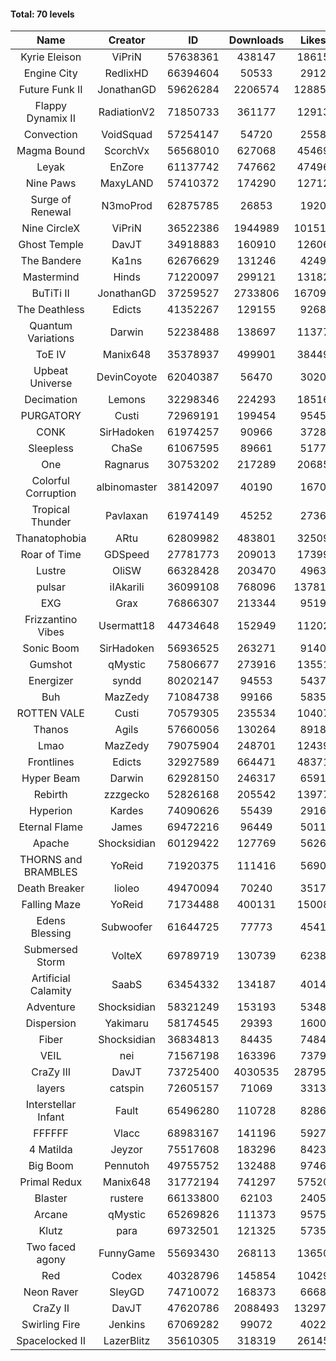 #### Total: 70 levels

| Name | Creator | ID | Downloads | Likes |
|:---:|:---:|:---:|:---:|:---:|
| Kyrie Eleison | ViPriN | 57638361 | 438147 | 18615
| Engine City | RedlixHD | 66394604 | 50533 | 2912
| Future Funk II | JonathanGD | 59626284 | 2206574 | 128856
| Flappy Dynamix II | RadiationV2 | 71850733 | 361177 | 12913
| Convection | VoidSquad | 57254147 | 54720 | 2558
| Magma Bound | ScorchVx | 56568010 | 627068 | 45469
| Leyak | EnZore | 61137742 | 747662 | 47496
| Nine Paws | MaxyLAND | 57410372 | 174290 | 12712
| Surge of Renewal | N3moProd | 62875785 | 26853 | 1920
| Nine CircleX | ViPriN | 36522386 | 1944989 | 101510
| Ghost Temple | DavJT | 34918883 | 160910 | 12606
| The Bandere | Ka1ns | 62676629 | 131246 | 4249
| Mastermind | Hinds | 71220097 | 299121 | 13182
| BuTiTi II | JonathanGD | 37259527 | 2733806 | 167090
| The Deathless | Edicts | 41352267 | 129155 | 9268
| Quantum Variations | Darwin | 52238488 | 138697 | 11377
| ToE IV  | Manix648 | 35378937 | 499901 | 38449
| Upbeat Universe | DevinCoyote | 62040387 | 56470 | 3020
| Decimation | Lemons | 32298346 | 224293 | 18516
| PURGATORY | Custi | 72969191 | 199454 | 9545
| CONK | SirHadoken | 61974257 | 90966 | 3728
| Sleepless | ChaSe | 61067595 | 89661 | 5177
| One | Ragnarus | 30753202 | 217289 | 20685
| Colorful Corruption | albinomaster | 38142097 | 40190 | 1670
| Tropical Thunder | Pavlaxan | 61974149 | 45252 | 2736
| Thanatophobia | ARtu | 62809982 | 483801 | 32509
| Roar of Time | GDSpeed | 27781773 | 209013 | 17399
| Lustre | OliSW | 66328428 | 203470 | 4963
| pulsar | iIAkariIi | 36099108 | 768096 | 137810
| EXG | Grax | 76866307 | 213344 | 9519
| Frizzantino Vibes | Usermatt18 | 44734648 | 152949 | 11202
| Sonic Boom | SirHadoken | 56936525 | 263271 | 9140
| Gumshot | qMystic | 75806677 | 273916 | 13551
| Energizer | syndd | 80202147 | 94553 | 5437
| Buh | MazZedy | 71084738 | 99166 | 5835
| ROTTEN VALE | Custi | 70579305 | 235534 | 10407
| Thanos | Agils | 57660056 | 130264 | 8918
| Lmao | MazZedy | 79075904 | 248701 | 12439
| Frontlines | Edicts | 32927589 | 664471 | 48371
| Hyper Beam | Darwin | 62928150 | 246317 | 6591
| Rebirth | zzzgecko | 52826168 | 205542 | 13977
| Hyperion | Kardes | 74090626 | 55439 | 2916
| Eternal Flame | James | 69472216 | 96449 | 5011
| Apache | Shocksidian | 60129422 | 127769 | 5626
| THORNS and BRAMBLES | YoReid | 71920375 | 111416 | 5690
| Death Breaker | lioleo | 49470094 | 70240 | 3517
| Falling Maze | YoReid | 71734488 | 400131 | 15008
| Edens Blessing | Subwoofer | 61644725 | 77773 | 4541
| Submersed Storm |  VolteX | 69789719 | 130739 | 6238
| Artificial Calamity | SaabS | 63454332 | 134187 | 4014
| Adventure | Shocksidian | 58321249 | 153193 | 5348
| Dispersion | Yakimaru | 58174545 | 29393 | 1600
| Fiber | Shocksidian | 36834813 | 84435 | 7484
| VEIL | nei | 71567198 | 163396 | 7379
| CraZy III | DavJT | 73725400 | 4030535 | 287951
| layers | catspin | 72605157 | 71069 | 3313
| Interstellar Infant | Fault | 65496280 | 110728 | 8286
| FFFFFF | Vlacc | 68983167 | 141196 | 5927
| 4 Matilda | Jeyzor | 75517608 | 183296 | 8423
| Big Boom | Pennutoh | 49755752 | 132488 | 9746
| Primal Redux | Manix648 | 31772194 | 741297 | 57520
| Blaster | rustere | 66133800 | 62103 | 2405
| Arcane | qMystic | 65269826 | 111373 | 9575
| Klutz | para | 69732501 | 121325 | 5735
| Two faced agony | FunnyGame | 55693430 | 268113 | 13650
| Red | Codex | 40328796 | 145854 | 10429
| Neon Raver | SleyGD | 74710072 | 168373 | 6668
| CraZy II | DavJT | 47620786 | 2088493 | 132972
| Swirling Fire | Jenkins | 67069282 | 99072 | 4022
| Spacelocked II | LazerBlitz | 35610305 | 318319 | 26145
